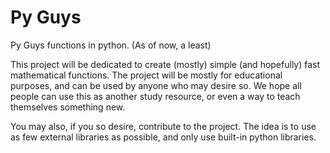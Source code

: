 # Py Guys
Py Guys functions in python. (As of now, a least)

This project will be dedicated to create (mostly) simple (and hopefully) fast mathematical functions.
The project will be mostly for educational purposes, and can be used by anyone who may desire so. 
We hope all people can use this as another study resource, or even a way to teach themselves something new.

You may also, if you so desire, contribute to the project.
The idea is to use as few external libraries as possible, and only use built-in python libraries.
